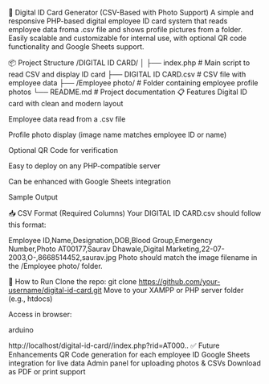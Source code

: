 🪪 Digital ID Card Generator (CSV-Based with Photo Support)
A simple and responsive PHP-based digital employee ID card system that 
reads employee data froma .csv file and shows profile pictures from a folder. 
Easily scalable and customizable for internal use, with optional 
QR code functionality and Google Sheets support.

📦 Project Structure
/DIGITAL ID CARD/
│
├── index.php                  # Main script to read CSV and display ID card
├── DIGITAL ID CARD.csv        # CSV file with employee data
├── /Employee photo/           # Folder containing employee profile photos
└── README.md                  # Project documentation
📋 Features
Digital ID card with clean and modern layout

Employee data read from a .csv file

Profile photo display (image name matches employee ID or name)

Optional QR Code for verification

Easy to deploy on any PHP-compatible server

Can be enhanced with Google Sheets integration

Sample Output

📥 CSV Format (Required Columns)
Your DIGITAL ID CARD.csv should follow this format:

Employee ID,Name,Designation,DOB,Blood Group,Emergency Number,Photo
AT00177,Saurav Dhawale,Digital Marketing,22-07-2003,O-,8668514452,saurav.jpg
Photo should match the image filename in the /Employee photo/ folder.

🚀 How to Run
Clone the repo:
git clone https://github.com/your-username/digital-id-card.git
Move to your XAMPP or PHP server folder (e.g., htdocs)

Access in browser:

arduino

http://localhost/digital-id-card//index.php?rid=AT000..
✅ Future Enhancements
QR Code generation for each employee ID
Google Sheets integration for live data
Admin panel for uploading photos & CSVs
Download as PDF or print support

